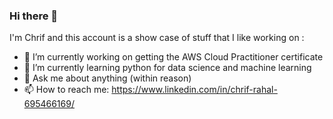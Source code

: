 ### Hi there 👋


I'm Chrif and this account is a show case of stuff that I like working on :

- 🔭 I’m currently working on getting the AWS Cloud Practitioner certificate
- 🌱 I’m currently learning python for data science and machine learning
- 💬 Ask me about anything (within reason)
- 📫 How to reach me: https://www.linkedin.com/in/chrif-rahal-695466169/


